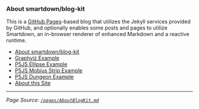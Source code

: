 ### About smartdown/blog-kit

This is a [GitHub Pages](https://pages.github.com)-based blog that utilizes the Jekyll services provided by GitHub, and optionally enables some posts and pages to utilize Smartdown, an in-browser renderer of enhanced Markdown and a reactive runtime.

- [About smartdown/blog-kit](/pages/AboutBlogKit)
- [Graphviz Example](/pages/Graphviz)
- [P5JS Ellipse Example](/pages/Ellipse)
- [P5JS Mobius Strip Example](/pages/Mobius)
- [P5JS Dungeon Example](/pages/Dungeon)
- [About this Site](/pages/About)

---

*Page Source: [`/pages/AboutBlogKit.md`](/pages/AboutBlogKit.md#-blank)*
